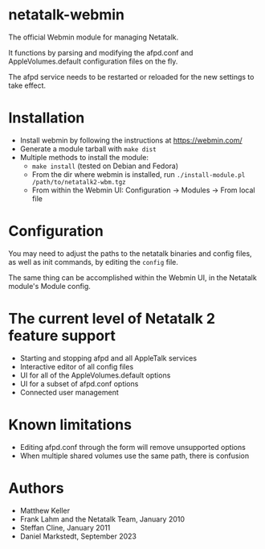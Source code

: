 # netatalk-webmin
The official Webmin module for managing Netatalk.

It functions by parsing and modifying the afpd.conf and AppleVolumes.default configuration files on the fly.

The afpd service needs to be restarted or reloaded for the new settings to take effect.

# Installation
- Install webmin by following the instructions at https://webmin.com/
- Generate a module tarball with `make dist`
- Multiple methods to install the module:
  - `make install` (tested on Debian and Fedora)
  - From the dir where webmin is installed, run `./install-module.pl /path/to/netatalk2-wbm.tgz`
  - From within the Webmin UI: Configuration -> Modules -> From local file

# Configuration
You may need to adjust the paths to the netatalk binaries and config files, as well as init commands, by editing the `config` file.

The same thing can be accomplished within the Webmin UI, in the Netatalk module's Module config.

# The current level of Netatalk 2 feature support
- Starting and stopping afpd and all AppleTalk services
- Interactive editor of all config files
- UI for all of the AppleVolumes.default options
- UI for a subset of afpd.conf options
- Connected user management

# Known limitations
- Editing afpd.conf through the form will remove unsupported options
- When multiple shared volumes use the same path, there is confusion

# Authors
- Matthew Keller
- Frank Lahm and the Netatalk Team, January 2010
- Steffan Cline, January 2011
- Daniel Markstedt, September 2023
